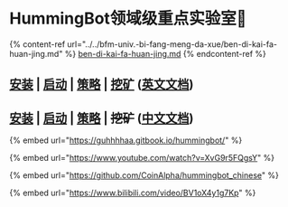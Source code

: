 # HummingBot领域级重点实验室🚩

{% content-ref url="../../bfm-univ.-bi-fang-meng-da-xue/ben-di-kai-fa-huan-jing.md" %}
[ben-di-kai-fa-huan-jing.md](../../bfm-univ.-bi-fang-meng-da-xue/ben-di-kai-fa-huan-jing.md)
{% endcontent-ref %}

## [安装](https://docs.hummingbot.io/installation/linux/)  |  [启动](https://docs.hummingbot.io/operation/client/#start-hummingbot-running-in-the-background)  |  [策略](https://docs.hummingbot.io/strategies/overview/)  |  [挖矿](https://miner.hummingbot.io) ([英文文档](https://docs.hummingbot.io))

## [安装](http://hummingbot.cn/2019/05/13/hummingbot-list-of-install-source.html)  |  [启动](http://hummingbot.cn/2019/06/17/hummingbot-list-of-operation-cloud.html)  |  [策略](http://hummingbot.cn/2019/06/17/strategies-list-of-pure.html)  |  ~~挖矿~~ ([中文文档](http://hummingbot.cn))

{% embed url="https://guhhhhaa.gitbook.io/hummingbot/" %}

{% embed url="https://www.youtube.com/watch?v=XvG9r5FQgsY" %}



{% embed url="https://github.com/CoinAlpha/hummingbot_chinese" %}

{% embed url="https://www.bilibili.com/video/BV1oX4y1g7Kp" %}
